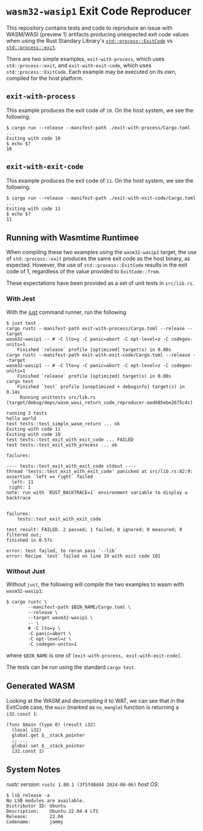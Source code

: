 # `wasm32-wasip1` Exit Code Reproducer

This repository contains tests and code to reproduce an issue with WASM/WASI
(preview 1) artifacts producing unexpected exit code values when using the Rust
Standary Library's
[`std::process::ExitCode`](https://doc.rust-lang.org/std/process/struct.ExitCode.html)
vs [`std::process::exit`](https://doc.rust-lang.org/std/process/fn.exit.html).

There are two simple examples, `exit-with-process`, which uses
`std::process::exit`, and `exit-with-exit-code`, which uses
`std::process::ExitCode`.  Each example may be executed on its own, compiled for
the host platform.

## `exit-with-process`

This example produces the exit code of `10`.  On the host system, we see the
following.

```
$ cargo run --release --manifest-path ./exit-with-process/Cargo.toml
...
Exiting with code 10
$ echo $?
10
```

## `exit-with-exit-code`

This example produces the exit code of `11`.  On the host system, we see the
following.

```
$ cargo run --release --manifest-path ./exit-with-exit-code/Cargo.toml
...
Exiting with code 11
$ echo $?
11
```

## Running with Wasmtime Runtimee

When compiling these two examples using the `wasm32-wasip1` target, the use of
`std::process::exit` produces the same exit code as the host binary, as
expected.  However, the use of `std::process::ExitCode` results in the exit code
of 1, regardless of the value provided to `ExitCode::from`.

These expectations have been provided as a set of unit tests in `src/lib.rs`.

### With Jest

With the [just](https://github.com/casey/just) command runner, run the following

```
$ just test
cargo rustc --manifest-path exit-with-process/Cargo.toml --release --target
wasm32-wasip1 -- # -C lto=y -C panic=abort -C opt-level=z -C codegen-units=1
    Finished `release` profile [optimized] target(s) in 0.00s
cargo rustc --manifest-path exit-with-exit-code/Cargo.toml --release --target
wasm32-wasip1 -- # -C lto=y -C panic=abort -C opt-level=z -C codegen-units=1
    Finished `release` profile [optimized] target(s) in 0.00s
cargo test
    Finished `test` profile [unoptimized + debuginfo] target(s) in 0.14s
     Running unittests src/lib.rs
(target/debug/deps/wasm_wasi_return_code_reproducer-aed685ebe2675c4c)

running 3 tests
hello world
test tests::test_simple_wasm_return ... ok
Exiting with code 11`
Exiting with code 10
test tests::test_exit_with_exit_code ... FAILED
test tests::test_exit_with_process ... ok

failures:

---- tests::test_exit_with_exit_code stdout ----
thread 'tests::test_exit_with_exit_code' panicked at src/lib.rs:82:9:
assertion `left == right` failed
  left: 11
 right: 1
note: run with `RUST_BACKTRACE=1` environment variable to display a backtrace


failures:
    tests::test_exit_with_exit_code

test result: FAILED. 2 passed; 1 failed; 0 ignored; 0 measured; 0 filtered out;
finished in 0.57s

error: test failed, to rerun pass `--lib`
error: Recipe `test` failed on line 19 with exit code 101
```

### Without Just

Without `just`, the following will compile the two examples to wasm with
`wasm32-wasip1`:

```
$ cargo rustc \
        --manifest-path $BIN_NAME/Cargo.toml \
        --release \
        --target wasm32-wasip1 \
        -- \
        # -C lto=y \
        -C panic=abort \
        -C opt-level=z \
        -C codegen-units=1
```

where `$BIN_NAME` is one of `[exit-with-process, exit-with-exit-code]`.

The tests can be run using the standard `cargo test`.

## Generated WASM

Looking at the WASM and decompiling it to WAT, we can see that in the ExitCode
case, the `main` (marked as `no_mangle`) function is returning a `i32.const 1`:

```wat
(func $main (type 0) (result i32)
  (local i32)
  global.get $__stack_pointer
  ;; ...
  global.set $__stack_pointer
  i32.const 1)
```


## System Notes

*rustc version*: `rustc 1.80.1 (3f5fd8dd4 2024-08-06)`
*host OS*:
```
$ lsb_release -a
No LSB modules are available.
Distributor ID: Ubuntu
Description:    Ubuntu 22.04.4 LTS
Release:        22.04
Codename:       jammy
```
